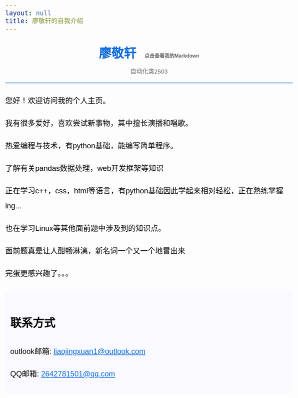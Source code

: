 ```yaml
---
layout: null
title: 廖敬轩的自我介绍
---
```


<style>
body {
    line-height: 2;
    color: #000000;
    max-width: 1200px;
    margin: 0 auto;
    padding: 20px;
    font-family: 'Microsoft YaHei', sans-serif;
    font-size: 24px;
}
.header {
    text-align: center;
    margin-bottom: 2rem;
    border-bottom: 2px solid rgba(9, 105, 218, 1);
    padding-bottom: 1rem;
}
.name {
    font-size: 2.5rem;
    font-weight: bold;
    color: #0969da;
    margin-bottom: 0;
}
.name a {
    font-size: 1rem;
    margin-left: 15px;
    color: #666;
    text-decoration: none;
}
.name a:hover {
    color: #0969da;
    text-decoration: underline;
}
.description {
    font-size: 1.2rem;
    color: #666;
    text-align: center;
}
.contact-info {
    background-color: #f9f9ff;
    padding: 1rem;
    border-radius: 8px;
    margin: 2rem 0;
}
.contact-info a {
    color: #0969da;
}
</style>

<div class="header">
    <div class="name">廖敬轩
        <a href="/my-introduction/demo/">点击查看我的Markdown</a>
    </div>
    <div class="description">自动化类2503</div>
</div>

<div class="content">
    <p>您好！欢迎访问我的个人主页。</p>
    <p>我有很多爱好，喜欢尝试新事物，其中擅长演播和唱歌。</p>
    <p>热爱编程与技术，有python基础，能编写简单程序。</p>
    <p>了解有关pandas数据处理，web开发框架等知识</p>
    <p>正在学习c++，css，html等语言，有python基础因此学起来相对轻松，正在熟练掌握ing...</p>
    <p>也在学习Linux等其他面前题中涉及到的知识点。</p>
    <p>面前题真是让人酣畅淋漓，新名词一个又一个地冒出来</p>
    <p>完蛋更感兴趣了。。。</p>
</div>

<div class="contact-info">
    <h2>联系方式</h2>
    <p>outlook邮箱: <a href="mailto:liaojingxuan1@outlook.com">liaojingxuan1@outlook.com</a></p>
    <p>QQ邮箱: <a href="mailto:2642781501@qq.com">2642781501@qq.com</a></p>
</div>